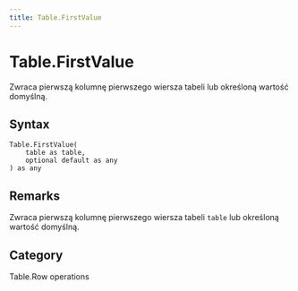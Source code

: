 ```yaml
---
title: Table.FirstValue
---
```


# Table.FirstValue


Zwraca pierwszą kolumnę pierwszego wiersza tabeli lub określoną wartość domyślną.


## Syntax

```powerquery
Table.FirstValue(
    table as table,
    optional default as any
) as any
```


## Remarks

Zwraca pierwszą kolumnę pierwszego wiersza tabeli <code>table</code> lub określoną wartość domyślną.



## Category
Table.Row operations
